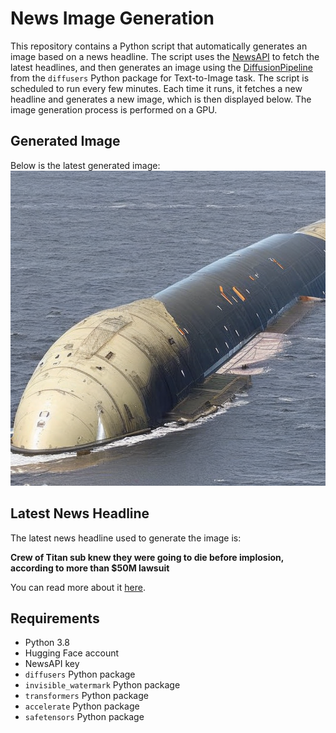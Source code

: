 # News Image Generation
This repository contains a Python script that automatically generates an image based on a news headline. The script uses the [NewsAPI](https://newsapi.org/) to fetch the latest headlines, and then generates an image using the [DiffusionPipeline](https://github.com/huggingface/diffusers) from the `diffusers` Python package for Text-to-Image task.
The script is scheduled to run every few minutes. Each time it runs, it fetches a new headline and generates a new image, which is then displayed below. The image generation process is performed on a GPU.

## Generated Image
Below is the latest generated image:
![Generated Image](image.png)

## Latest News Headline
The latest news headline used to generate the image is:

**Crew of Titan sub knew they were going to die before implosion, according to more than $50M lawsuit**

You can read more about it [here](https://news.google.com/rss/articles/CBMihwFBVV95cUxOOWNHZE5VUjNrSlc2bE93TWw4ZEV1ZndqdVNRX2UzTGZKY2d5anc2ZE55U3pSMWlaMVlwZ2FNU2xMVWlwa2ttbkhvVTBGR1RoRktmaVpvSGNwVFR5QjA5SmNwNGFjc0RSWllnNWI1QzRXTDAzclJrQ3FtU1VlRTFUaGd0dThZYnfSAX5BVV95cUxPWXJGWEM4R2lmZkp1dkpYU1BXR1dIOTVnSTJaRjBPQ0tzeG10TUllcnJfQnkzNE1scUZBbHg5SUdlQ0xsOEhUTEZhMGRoWFU3dk1sQ2lIam9DbUVtcnFpbWFGdUVqR2ZJNjgzeEQ4cHBMbGhZTWN1N1F4Zms3WVE?oc=5).

## Requirements
- Python 3.8
- Hugging Face account
- NewsAPI key
- `diffusers` Python package
- `invisible_watermark` Python package
- `transformers` Python package
- `accelerate` Python package
- `safetensors` Python package
